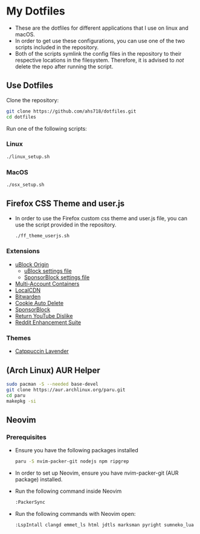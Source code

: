

# My Dotfiles

-   These are the dotfiles for different applications that I use on linux and macOS. 
-   In order to get use these configurations, you can use one of the two scripts included in the repository.
-   Both of the scripts symlink the config files in the repository to their respective locations in the filesystem. Therefore, it is advised to *not* delete the repo after running the script.

## Use Dotfiles

Clone the repository:

```bash
git clone https://github.com/ahs718/dotfiles.git
cd dotfiles
```

Run one of the following scripts:

### Linux

```bash
./linux_setup.sh
```

### MacOS

```bash
./osx_setup.sh
```

## Firefox CSS Theme and user.js

-   In order to use the Firefox custom css theme and user.js file, you can use the script provided in the repository.

    ```bash
    ./ff_theme_userjs.sh
    ```

### Extensions

-   [uBlock Origin](https://addons.mozilla.org/en-US/firefox/addon/ublock-origin/?utm_source=addons.mozilla.org&utm_medium=referral&utm_content=search)
    -   [uBlock settings file](firefox/ublock-settings.txt)
    -   [SponsorBlock settings file](firefox/sponsorblock-settings.json)
-   [Multi-Account Containers](https://addons.mozilla.org/en-US/firefox/addon/multi-account-containers/)
-   [LocalCDN](https://addons.mozilla.org/en-US/firefox/addon/localcdn-fork-of-decentraleyes/?utm_source=addons.mozilla.org&utm_medium=referral&utm_content=search)
-   [Bitwarden](https://addons.mozilla.org/en-US/firefox/addon/bitwarden-password-manager/)
-   [Cookie Auto Delete](https://addons.mozilla.org/en-US/firefox/addon/cookie-autodelete/?utm_source=addons.mozilla.org&utm_medium=referral&utm_content=search)
-   [SponsorBlock](https://addons.mozilla.org/en-US/firefox/addon/sponsorblock/)
-   [Return YouTube Dislike](https://addons.mozilla.org/en-US/firefox/addon/return-youtube-dislikes/)
-   [Reddit Enhancement Suite](https://addons.mozilla.org/en-US/firefox/addon/reddit-enhancement-suite/)

### Themes

-   [Catppuccin Lavender](https://addons.mozilla.org/en-US/firefox/addon/catppuccin-mocha-lavender/?utm_source=addons.mozilla.org&utm_medium=referral&utm_content=search)

## (Arch Linux) AUR Helper

```bash
sudo pacman -S --needed base-devel
git clone https://aur.archlinux.org/paru.git
cd paru
makepkg -si
```

## Neovim

### Prerequisites

-   Ensure you have the following packages installed

    ```bash
    paru -S nvim-packer-git nodejs npm ripgrep
    ```

-   In order to set up Neovim, ensure you have nvim-packer-git (AUR package) installed.

-   Run the following command inside Neovim

    ```bash
    :PackerSync
    ```

-   Run the following commands with Neovim open:

    ```bash
    :LspIntall clangd emmet_ls html jdtls marksman pyright sumneko_lua
    ```
